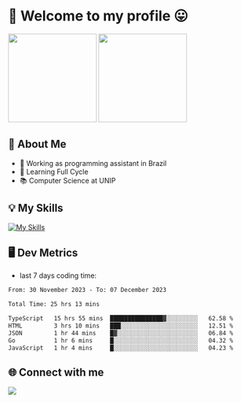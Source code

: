 # 🎉 Welcome to my profile 😛

<div>
  <img height="180em" src="https://github-readme-stats.vercel.app/api?username=VinicciusSantos&show_icons=true&icon_color=fff&include_all_commits=true&count_private=true&bg_color=30,000,000&title_color=fff&text_color=fff"/>
  <img height="180em" src="https://github-readme-stats.vercel.app/api/top-langs/?username=VinicciusSantos&langs_count=8&layout=compact&include_all_commits=true&count_private=true&bg_color=30,000,000&title_color=fff&text_color=fff"/>
</div>

## 📖 About Me
- 🔭 Working as programming assistant in Brazil
- 🌱 Learning Full Cycle
- 📚 Computer Science at UNIP

## 💡 My Skills

[![My Skills](https://skills.thijs.gg/icons?i=angular,react,styledcomponents,jest,html,css,sass,bootstrap,ts,js,go,nodejs,express,nestjs,git,c,py,postgres,mysql,sqlite,docker,graphql)](https://github.com/VinicciusSantos)

## 🖥️ Dev Metrics

- last 7 days coding time:

<!--START_SECTION:waka-->

```txt
From: 30 November 2023 - To: 07 December 2023

Total Time: 25 hrs 13 mins

TypeScript   15 hrs 55 mins  ███████████████▓░░░░░░░░░   62.58 %
HTML         3 hrs 10 mins   ███░░░░░░░░░░░░░░░░░░░░░░   12.51 %
JSON         1 hr 44 mins    █▓░░░░░░░░░░░░░░░░░░░░░░░   06.84 %
Go           1 hr 6 mins     █░░░░░░░░░░░░░░░░░░░░░░░░   04.32 %
JavaScript   1 hr 4 mins     █░░░░░░░░░░░░░░░░░░░░░░░░   04.23 %
```

<!--END_SECTION:waka-->

## 🌐 Connect with me

<a href="https://www.linkedin.com/in/vinicius-guedes-b817aa223/"><img src="https://img.shields.io/badge/LinkedIn-0077B5?style=for-the-badge&logo=linkedin&logoColor=white"/></a>

